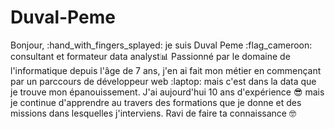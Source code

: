# Duval-Peme
Bonjour, :hand_with_fingers_splayed: je suis Duval Peme :flag_cameroon: consultant et formateur data analyst:bar_chart:
Passionné par le domaine de l'informatique depuis l'âge de 7 ans, j'en ai fait mon métier en commençant par un parccours de développeur web :laptop: mais c'est dans la data que je trouve mon épanouissement. 
J'ai aujourd'hui 10 ans d'expérience :sunglasses: mais je continue d'apprendre au travers des formations que je donne et des missions dans lesquelles j'interviens. 
Ravi de faire ta connaissance :nerd_face:
